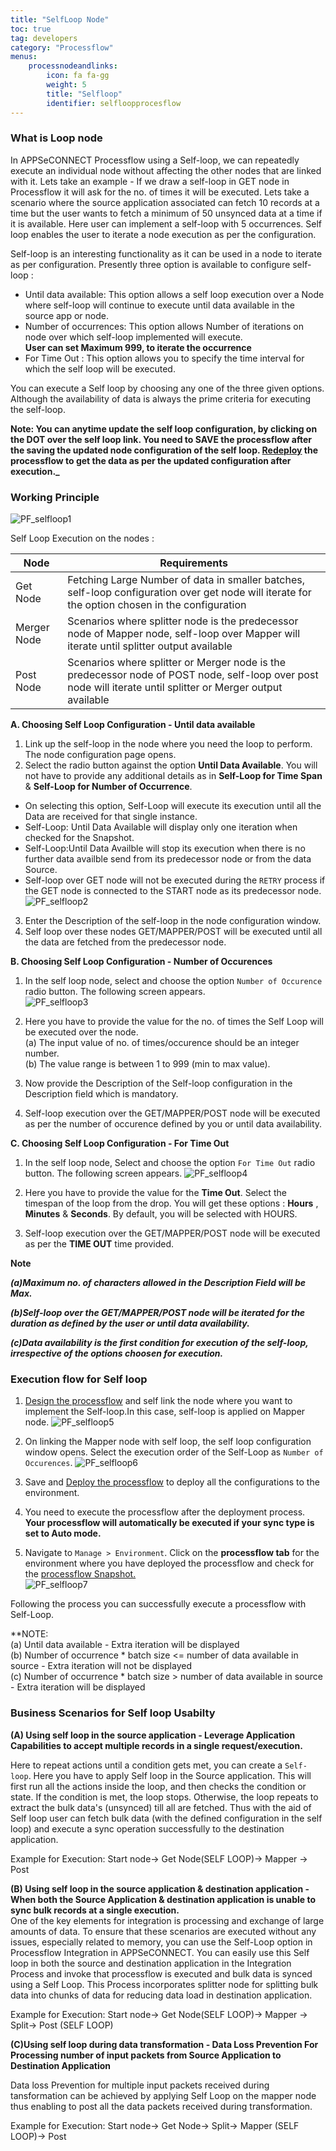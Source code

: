 ```yaml
---
title: "SelfLoop Node"
toc: true
tag: developers
category: "Processflow"
menus: 
    processnodeandlinks:
        icon: fa fa-gg
        weight: 5
        title: "Selfloop" 
        identifier: selfloopprocesflow
---
```

### What is Loop node

In APPSeCONNECT Processflow using a Self-loop, we can repeatedly execute an individual node 
without affecting the other nodes that are linked with it. Lets take an example - If we draw a self-loop in GET 
node in Processflow it will ask for the no. of times it will be executed. Lets take a 
scenario where the source application associated can fetch 10 records at a time 
but the user wants to fetch a minimum of 50 unsynced data at a time if it is available. Here user can
implement a self-loop with 5 occurrences. Self loop enables the user to 
iterate a node execution as per the configuration.

Self-loop is an interesting functionality as it can be used in a node to iterate as per configuration. 
Presently three option is available to configure self-loop : 

- Until data available: This option allows a self loop execution over a Node where self-loop will continue to execute until data available in the source app or node.
- Number of occurrences: This option allows Number of iterations on node over which self-loop implemented will execute.  
**User can set Maximum 999, to iterate the occurrence** 
- For Time Out : This option allows you to specify the time interval for which the self loop will be executed.

You can execute a Self loop by choosing any one of the three given options. 
Although the availability of data is always the prime criteria for executing the 
self-loop.

**Note: You can anytime update the self loop configuration, by clicking on the DOT over the self loop link. You need to SAVE the processflow after the saving the updated node configuration of the self loop. [Redeploy](/processflow/redeploying-processflow/) the processflow to get the data as per the updated configuration after execution._**

### Working Principle
![PF_selfloop1](\staticfiles\processflow\media\selfloop1.png)

Self Loop Execution on the nodes :

|Node|Requirements|    
|----|--------------|    
|Get Node| Fetching Large Number of data in smaller batches, self-loop configuration over get node will iterate for the option chosen in the configuration|
|Merger Node|Scenarios where splitter node is the predecessor node of Mapper node, self-loop over Mapper will iterate until splitter output available|  
|Post Node|Scenarios where splitter or Merger node is the predecessor node of POST node, self-loop over post node will iterate until splitter or Merger output available|


**A. Choosing Self Loop Configuration - Until data available**

1.	Link up the self-loop in the node where you need the loop to perform. The node configuration page opens.    
2.	Select the radio button against the option **Until Data Available**. You will not have to provide any additional details as in **Self-Loop for Time Span** & **Self-Loop for Number of Occurrence**.     
- On selecting this option, Self-Loop will execute its execution until all the Data are received for that single instance.     
- Self-Loop: Until Data Available will display only one iteration when checked for the Snapshot.    
- Self-Loop:Until Data Availble will stop its execution when there is no further data availble send from its predecessor node or from the data Source.  
- Self-loop over GET node will not be executed during the `RETRY` process if the GET node is connected to the START node as its predecessor node.  
![PF_selfloop2](\staticfiles\processflow\media\selfloop2.png)  

3. Enter the Description of the self-loop in the node configuration window.        
4. Self loop over these nodes GET/MAPPER/POST will be executed until all the data are fetched from the predecessor node.  


**B. Choosing Self Loop Configuration - Number of Occurences**

1. In the self loop node, select and choose the option `Number of Occurence` radio button. The following 
screen appears.   
![PF_selfloop3](\staticfiles\processflow\media\selfloop3.png)

2. Here you have to provide the value for the no. of times the Self Loop will be executed over the node.  
(a) The input value of no. of times/occurence should be an integer number.  
(b) The value range is between 1 to 999 (min to max value).
3. Now provide the Description of the Self-loop configuration in the Description field which is mandatory.  
4. Self-loop execution over the GET/MAPPER/POST node will be executed as per the number of occurence defined 
   by you or until data availability. 


**C. Choosing Self Loop Configuration - For Time Out**

1) In the self loop node, Select and choose the option `For Time Out` radio button. The following 
screen appears.
![PF_selfloop4](\staticfiles\processflow\media\selfloop4.png)

2) Here you have to provide the value for the **Time Out**. Select the timespan of the loop from the drop. You will get these options : **Hours** , **Minutes** & **Seconds**.
By default, you will be selected with HOURS.

3) Self-loop execution over the GET/MAPPER/POST node will be executed as per the **TIME OUT** time provided.

**Note**

_**(a)Maximum no. of characters allowed in the Description Field will be Max.**_  

_**(b)Self-loop over the GET/MAPPER/POST node will be iterated for the duration as defined by the user or until data availability.**_  

_**(c)Data availability is the first condition for execution of the self-loop, irrespective of the options choosen  for execution.**_


### Execution flow for Self loop

1. [Design the processflow](/processflow/creating-processflow/) and self link the node where you want to implement the Self-loop.In this case, self-loop is applied on Mapper node.
![PF_selfloop5](\staticfiles\processflow\media\selfloop5.png)  

2. On linking the Mapper node with self loop, the self loop configuration window opens. Select the execution order of the Self-Loop as `Number of Occurences`.
![PF_selfloop6](\staticfiles\processflow\media\selfloop6.png)

3. Save and [Deploy the processflow](/processflow/deploying-and-executing-processfloww/) to deploy all the configurations to the environment.
4. You need to execute the processflow after the deployment process.
**Your processflow will automatically be executed if your sync type is set to Auto mode.**
5. Navigate to `Manage > Environment`. Click on the **processflow tab** for the environment where you have deployed the processflow and check for the 
[processflow Snapshot.](/processflow/snapshot-processflow/)  
![PF_selfloop7](\staticfiles\processflow\media\selfloop7.png)  

Following the process you can successfully execute a processflow with Self-Loop.

**NOTE:   
(a) Until data available - Extra iteration will be displayed  
(b) Number of occurrence * batch size <= number of data available in source - Extra iteration will not be displayed  
(c) Number of occurrence * batch size > number of data available in source - Extra iteration will be displayed  


### Business Scenarios for Self loop Usabilty 

**(A) Using self loop in the source application - Leverage Application Capabilities to accept multiple 
records in a single request/execution.**

Here to repeat actions until a condition gets met, you can create a `Self-loop`. Here you have to apply Self loop 
in the Source application. This will first run all the actions inside the loop, and then checks the condition or state. 
If the condition is met, the loop stops. Otherwise, the loop repeats to extract the bulk data's (unsynced) till all are
fetched. Thus with the aid of Self loop user can fetch bulk data (with the defined configuration in the self loop)
and execute a sync operation successfully to the destination application.

Example for Execution:  Start node-> Get Node(SELF LOOP)-> Mapper -> Post

**(B) Using self loop in the source application & destination application - When both the Source Application & destination application
 is unable to sync bulk records at a single execution.**    
One of the key elements for integration is processing and exchange of large amounts of data. 
To ensure that these scenarios are executed without any issues, especially related to memory, 
you can use the Self-Loop option in Processflow Integration in APPSeCONNECT. You can easily use this 
Self loop in both the source and destination application in the Integration Process and invoke 
that processflow is executed and bulk data is synced using a Self Loop. This Process incorporates splitter node
for splitting bulk data into chunks of data for reducing data load in destination application.

Example for Execution:  Start node-> Get Node(SELF LOOP)-> Mapper -> Split-> Post (SELF LOOP)

**(C)Using self loop during data transformation - Data Loss Prevention For Processing number of input packets from 
Source Application to Destination Application**

Data loss Prevention for multiple input packets received during tansformation can be achieved by applying
Self Loop on the mapper node thus enabling to post all the data packets received during transformation.

Example for Execution:  Start node-> Get Node-> Split-> Mapper (SELF LOOP)-> Post